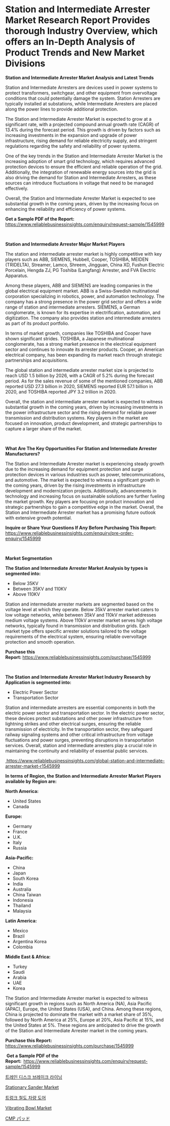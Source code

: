 <p><h1>Station and Intermediate Arrester Market Research Report Provides thorough Industry Overview, which offers an In-Depth Analysis of Product Trends and New Market Divisions</h1></p><p><strong>Station and Intermediate Arrester Market Analysis and Latest Trends</strong></p>
<p><p>Station and Intermediate Arresters are devices used in power systems to protect transformers, switchgear, and other equipment from overvoltage conditions that could potentially damage the system. Station Arresters are typically installed at substations, while Intermediate Arresters are placed along the power lines to provide additional protection.</p><p>The Station and Intermediate Arrester Market is expected to grow at a significant rate, with a projected compound annual growth rate (CAGR) of 13.4% during the forecast period. This growth is driven by factors such as increasing investments in the expansion and upgrade of power infrastructure, rising demand for reliable electricity supply, and stringent regulations regarding the safety and reliability of power systems.</p><p>One of the key trends in the Station and Intermediate Arrester Market is the increasing adoption of smart grid technology, which requires advanced protection devices to ensure the efficient and reliable operation of the grid. Additionally, the integration of renewable energy sources into the grid is also driving the demand for Station and Intermediate Arresters, as these sources can introduce fluctuations in voltage that need to be managed effectively.</p><p>Overall, the Station and Intermediate Arrester Market is expected to see substantial growth in the coming years, driven by the increasing focus on enhancing the reliability and efficiency of power systems.</p></p>
<p><strong>Get a Sample PDF of the Report:&nbsp;</strong> <a href="https://www.reliablebusinessinsights.com/enquiry/request-sample/1545999">https://www.reliablebusinessinsights.com/enquiry/request-sample/1545999</a></p>
<p>&nbsp;</p>
<p><strong>Station and Intermediate Arrester Major Market Players</strong></p>
<p><p>The station and intermediate arrester market is highly competitive with key players such as ABB, SIEMENS, Hubbell, Cooper, TOSHIBA, MEIDEN (TRIDELTA), Streamer, Lamco, Shreem, Jingguan, China XD, Fushun Electric Porcelain, Hengda ZJ, PG Toshiba (Langfang) Arrester, and FVA Electric Apparatus.</p><p>Among these players, ABB and SIEMENS are leading companies in the global electrical equipment market. ABB is a Swiss-Swedish multinational corporation specializing in robotics, power, and automation technology. The company has a strong presence in the power grid sector and offers a wide range of station and intermediate arresters. SIEMENS, a German conglomerate, is known for its expertise in electrification, automation, and digitization. The company also provides station and intermediate arresters as part of its product portfolio.</p><p>In terms of market growth, companies like TOSHIBA and Cooper have shown significant strides. TOSHIBA, a Japanese multinational conglomerate, has a strong market presence in the electrical equipment sector and continues to innovate its arrester products. Cooper, an American electrical company, has been expanding its market reach through strategic partnerships and acquisitions.</p><p>The global station and intermediate arrester market size is projected to reach USD 1.5 billion by 2026, with a CAGR of 5.2% during the forecast period. As for the sales revenue of some of the mentioned companies, ABB reported USD 27.3 billion in 2020, SIEMENS reported EUR 57.1 billion in 2020, and TOSHIBA reported JPY 3.2 trillion in 2020.</p><p>Overall, the station and intermediate arrester market is expected to witness substantial growth in the coming years, driven by increasing investments in the power infrastructure sector and the rising demand for reliable power transmission and distribution systems. Key players in the market are focused on innovation, product development, and strategic partnerships to capture a larger share of the market.</p></p>
<p>&nbsp;</p>
<p><strong>What Are The Key Opportunities For Station and Intermediate Arrester Manufacturers?</strong></p>
<p><p>The Station and Intermediate Arrester market is experiencing steady growth due to the increasing demand for equipment protection and surge protection devices in various industries such as power, telecommunications, and automotive. The market is expected to witness a significant growth in the coming years, driven by the rising investments in infrastructure development and modernization projects. Additionally, advancements in technology and increasing focus on sustainable solutions are further fueling the market growth. Key players are focusing on product innovation and strategic partnerships to gain a competitive edge in the market. Overall, the Station and Intermediate Arrester market has a promising future outlook with extensive growth potential.</p></p>
<p><strong>Inquire or Share Your Questions If Any Before Purchasing This Report:</strong> <a href="https://www.reliablebusinessinsights.com/enquiry/pre-order-enquiry/1545999">https://www.reliablebusinessinsights.com/enquiry/pre-order-enquiry/1545999</a></p>
<p>&nbsp;</p>
<p><strong>Market Segmentation</strong></p>
<p><strong>The Station and Intermediate Arrester Market Analysis by types is segmented into:</strong></p>
<p><ul><li>Below 35KV</li><li>Between 35KV and 110KV</li><li>Above 110KV</li></ul></p>
<p><p>Station and intermediate arrester markets are segmented based on the voltage level at which they operate. Below 35kV arrester market caters to low voltage networks, while between 35kV and 110kV market addresses medium voltage systems. Above 110kV arrester market serves high voltage networks, typically found in transmission and distribution grids. Each market type offers specific arrester solutions tailored to the voltage requirements of the electrical system, ensuring reliable overvoltage protection and smooth operation.</p></p>
<p><strong>Purchase this Report:&nbsp;</strong><a href="https://www.reliablebusinessinsights.com/purchase/1545999">https://www.reliablebusinessinsights.com/purchase/1545999</a></p>
<p>&nbsp;</p>
<p><strong>The Station and Intermediate Arrester Market Industry Research by Application is segmented into:</strong></p>
<p><ul><li>Electric Power Sector</li><li>Transportation Sector</li></ul></p>
<p><p>Station and intermediate arresters are essential components in both the electric power sector and transportation sector. In the electric power sector, these devices protect substations and other power infrastructure from lightning strikes and other electrical surges, ensuring the reliable transmission of electricity. In the transportation sector, they safeguard railway signaling systems and other critical infrastructure from voltage fluctuations and power surges, preventing disruptions in transportation services. Overall, station and intermediate arresters play a crucial role in maintaining the continuity and reliability of essential public services.</p></p>
<p><a href="https://www.reliablebusinessinsights.com/global-station-and-intermediate-arrester-market-r1545999">&nbsp;https://www.reliablebusinessinsights.com/global-station-and-intermediate-arrester-market-r1545999</a></p>
<p><strong>In terms of Region, the Station and Intermediate Arrester Market Players available by Region are:</strong></p>
<p>
    <p> <strong> North America: </strong>
        <ul>
            <li>United States</li>
            <li>Canada</li>
        </ul>
        </p> 
    <p> <strong> Europe: </strong>
        <ul>
            <li>Germany</li>
            <li>France</li>
            <li>U.K.</li>
            <li>Italy</li>
            <li>Russia</li>
        </ul>
        </p> 
    <p> <strong> Asia-Pacific: </strong>
        <ul>
            <li>China</li>
            <li>Japan</li>
            <li>South Korea</li>
            <li>India</li>
            <li>Australia</li>
            <li>China Taiwan</li>
            <li>Indonesia</li>
            <li>Thailand</li>
            <li>Malaysia</li>
        </ul>
        </p> 
    <p> <strong> Latin America: </strong>
        <ul>
            <li>Mexico</li>
            <li>Brazil</li>
            <li>Argentina Korea</li>
            <li>Colombia</li>
        </ul>
        </p> 
    <p> <strong> Middle East & Africa: </strong>
        <ul>
            <li>Turkey</li>
            <li>Saudi</li>
            <li>Arabia</li>
            <li>UAE</li>
            <li>Korea</li>
        </ul>
    </p>
    </p>
<p><p>The Station and Intermediate Arrester market is expected to witness significant growth in regions such as North America (NA), Asia Pacific (APAC), Europe, the United States (USA), and China. Among these regions, China is projected to dominate the market with a market share of 35%, followed by North America at 25%, Europe at 20%, Asia Pacific at 15%, and the United States at 5%. These regions are anticipated to drive the growth of the Station and Intermediate Arrester market in the coming years.</p></p>
<p><strong>Purchase this Report: </strong><a href="https://www.reliablebusinessinsights.com/purchase/1545999">https://www.reliablebusinessinsights.com/purchase/1545999</a></p>
<p>&nbsp;<strong>Get a Sample PDF of the Report:&nbsp;&nbsp;</strong><a href="https://www.reliablebusinessinsights.com/enquiry/request-sample/1545999">https://www.reliablebusinessinsights.com/enquiry/request-sample/1545999</a></p>
<p><strong></strong></p>
<p><p><a href="https://github.com/valroy852/Market-Research-Report-List-2/blob/main/8566036174585.md">트레인 디스크 브레이크 라이닝</a></p><p><a href="https://github.com/angelajermaine/Market-Research-Report-List-4/blob/main/stationary-sander-market.md">Stationary Sander Market</a></p><p><a href="https://github.com/RonSpencer61/Market-Research-Report-List-1/blob/main/3522904174586.md">트렁크 철도 차량 도어</a></p><p><a href="https://github.com/beatblasta/Market-Research-Report-List-4/blob/main/vibrating-bowl-market.md">Vibrating Bowl Market</a></p><p><a href="https://github.com/AbigaleHuel/Market-Research-Report-List-1/blob/main/2016603162149.md">CMP パッド</a></p></p>
